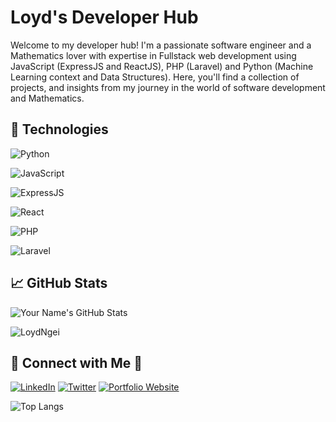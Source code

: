 # Loyd's Developer Hub

Welcome to my developer hub! I'm a passionate software engineer and a Mathematics lover with expertise in Fullstack web development using JavaScript (ExpressJS and ReactJS), PHP (Laravel) and Python (Machine Learning context and Data Structures). Here, you'll find a collection of projects, and insights from my journey in the world of software development and Mathematics.


## 🔧 Technologies

![Python](https://img.shields.io/badge/-Python-3776AB?style=flat-square&logo=python&logoColor=white)

![JavaScript](https://img.shields.io/badge/-JavaScript-F7DF1E?style=flat-square&logo=javascript&logoColor=black)

![ExpressJS](https://img.shields.io/badge/-ExpressJS-000000?style=flat-square&logo=express&logoColor=white)

![React](https://img.shields.io/badge/-React-61DAFB?style=flat-square&logo=react&logoColor=black)

![PHP](https://img.shields.io/badge/-PHP-777BB4?style=flat-square&logo=php&logoColor=white)

![Laravel](https://img.shields.io/badge/-Laravel-FF2D20?style=flat-square&logo=laravel&logoColor=white)

## 📈 GitHub Stats

![Your Name's GitHub Stats](https://github-readme-stats.vercel.app/api?username=LoydNgei&show_icons=true&theme=dark)
<p><img align="center" src="https://github-readme-streak-stats.herokuapp.com/?user=LoydNgei&theme=dark" alt="LoydNgei" /></p>


## 🔗 Connect with Me  📲

[![LinkedIn](linkedin.png)](https://www.linkedin.com/in/loyd-ngei-151736231)
[![Twitter](twitter.png)](https://twitter.com/NgeiLoyd)
[![Portfolio Website](website.png)](https://loydngei.vercel.app/)

![Top Langs](https://github-readme-stats.vercel.app/api/top-langs/?username=LoydNgei&layout=compact&theme=transparent)

